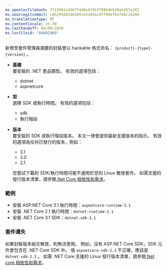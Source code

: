 ```yaml
---
ms.openlocfilehash: 7723892a33bf7dd8e475b2f696db5d9ab287e182
ms.sourcegitcommit: cdb295dd1db589ce5169ac9ff096f01fd0c2da9d
ms.translationtype: MT
ms.contentlocale: zh-TW
ms.lasthandoff: 06/09/2020
ms.locfileid: "84602989"
---
```


新增至套件管理員摘要的封裝會以 hackable 格式命名： `{product}-{type}-{version}` 。

- **基礎**\
要安裝的 .NET 產品類型。 有效的選項包括：

  - dotnet
  - aspnetcore

- **型**\
選擇 SDK 或執行時間。 有效的選項包括：

  - sdk
  - 執行階段

- **版本**\
要安裝的 SDK 或執行階段版本。 本文一律會提供最新支援版本的指示。 有效的選項為任何已發行的版本，例如：

  - 3.1
  - 3.0
  - 2.1

  您嘗試下載的 SDK/執行時間可能不適用於您的 Linux 散發套件。 如需支援的發行版本清單，請參閱[.Net Core 相依性和需求](../linux.md)。

### <a name="examples"></a>範例

- 安裝 ASP.NET Core 3.1 執行時間：`aspnetcore-runtime-3.1`
- 安裝 .NET Core 2.1 執行時間：`dotnet-runtime-2.1`
- 安裝 .NET Core 3.1 SDK：`dotnet-sdk-3.1`

### <a name="package-missing"></a>套件遺失

如果封裝版本組合無效，則無法使用。 例如，沒有 ASP.NET Core SDK，SDK 元件會包含在 .NET Core SDK 中。 值 `aspnetcore-sdk-2.2` 不正確，應該是 `dotnet-sdk-2.2` 。 如需 .NET Core 支援的 Linux 發行版本清單，請參閱[.Net core 相依性和需求](../linux.md)。
